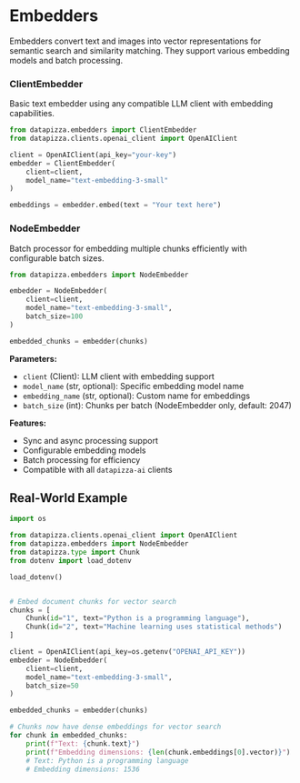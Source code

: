 # Embedders

Embedders convert text and images into vector representations for semantic search and similarity matching. They support various embedding models and batch processing.

### ClientEmbedder

Basic text embedder using any compatible LLM client with embedding capabilities.

```python
from datapizza.embedders import ClientEmbedder
from datapizza.clients.openai_client import OpenAIClient

client = OpenAIClient(api_key="your-key")
embedder = ClientEmbedder(
    client=client,
    model_name="text-embedding-3-small"
)

embeddings = embedder.embed(text = "Your text here")
```

### NodeEmbedder

Batch processor for embedding multiple chunks efficiently with configurable batch sizes.

```python
from datapizza.embedders import NodeEmbedder

embedder = NodeEmbedder(
    client=client,
    model_name="text-embedding-3-small",
    batch_size=100
)

embedded_chunks = embedder(chunks)
```

**Parameters:**

- `client` (Client): LLM client with embedding support
- `model_name` (str, optional): Specific embedding model name
- `embedding_name` (str, optional): Custom name for embeddings
- `batch_size` (int): Chunks per batch (NodeEmbedder only, default: 2047)

**Features:**

- Sync and async processing support
- Configurable embedding models
- Batch processing for efficiency
- Compatible with all `datapizza-ai` clients

## Real-World Example

```python
import os

from datapizza.clients.openai_client import OpenAIClient
from datapizza.embedders import NodeEmbedder
from datapizza.type import Chunk
from dotenv import load_dotenv

load_dotenv()


# Embed document chunks for vector search
chunks = [
    Chunk(id="1", text="Python is a programming language"),
    Chunk(id="2", text="Machine learning uses statistical methods")
]

client = OpenAIClient(api_key=os.getenv("OPENAI_API_KEY"))
embedder = NodeEmbedder(
    client=client,
    model_name="text-embedding-3-small",
    batch_size=50
)

embedded_chunks = embedder(chunks)

# Chunks now have dense embeddings for vector search
for chunk in embedded_chunks:
    print(f"Text: {chunk.text}")
    print(f"Embedding dimensions: {len(chunk.embeddings[0].vector)}")
    # Text: Python is a programming language
    # Embedding dimensions: 1536

```
